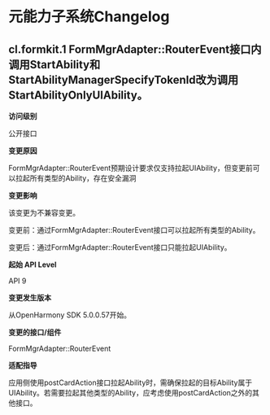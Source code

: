 # 元能力子系统Changelog

## cl.formkit.1 FormMgrAdapter::RouterEvent接口内调用StartAbility和StartAbilityManagerSpecifyTokenId改为调用StartAbilityOnlyUIAbility。

**访问级别**

公开接口

**变更原因**

FormMgrAdapter::RouterEvent预期设计要求仅支持拉起UIAbility，但变更前可以拉起所有类型的Ability，存在安全漏洞

**变更影响**

该变更为不兼容变更。


变更前：通过FormMgrAdapter::RouterEvent接口可以拉起所有类型的Ability。


变更后：通过FormMgrAdapter::RouterEvent接口只能拉起UIAbility。

**起始 API Level**

API 9

**变更发生版本**

从OpenHarmony SDK 5.0.0.57开始。

**变更的接口/组件**

FormMgrAdapter::RouterEvent

**适配指导**

应用侧使用postCardAction接口拉起Ability时，需确保拉起的目标Ability属于UIAbility。若需要拉起其他类型的Ability，应考虑使用postCardAction之外的其他接口。